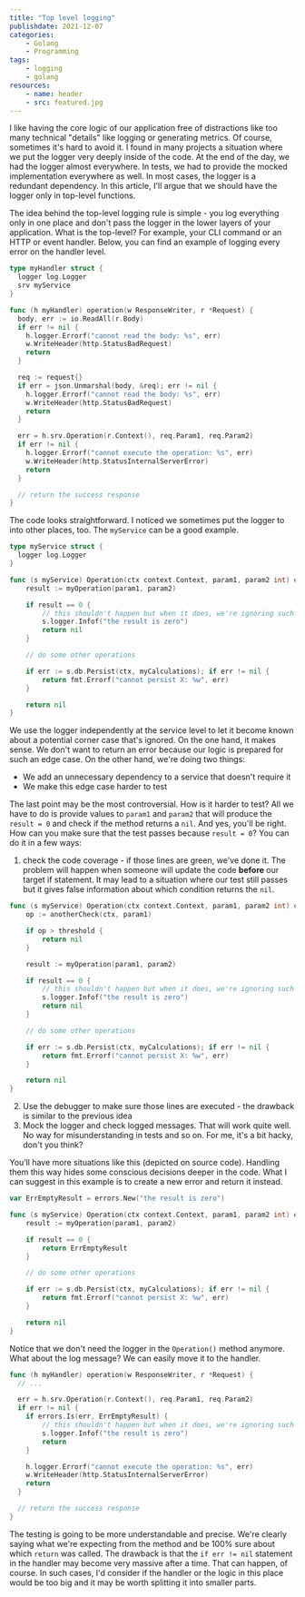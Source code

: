 ```yaml
---
title: "Top level logging"
publishdate: 2021-12-07
categories:
    - Golang
    - Programming
tags:
    - logging 
    - golang
resources:
    - name: header
    - src: featured.jpg
---
```


I like having the core logic of our application free of distractions like too many technical "details" like logging or generating metrics. Of course, sometimes it's hard to avoid it. I found in many projects a situation where we put the logger very deeply inside of the code. At the end of the day, we had the logger almost everywhere. In tests, we had to provide the mocked implementation everywhere as well. In most cases, the logger is a redundant dependency. In this article, I'll argue that we should have the logger only in top-level functions.

The idea behind the top-level logging rule is simple - you log everything only in one place and don't pass the logger in the lower layers of your application. What is the top-level? For example, your CLI command or an HTTP or event handler. Below, you can find an example of logging every error on the handler level.

```go
type myHandler struct {
  logger log.Logger
  srv myService
}

func (h myHandler) operation(w ResponseWriter, r *Request) {
  body, err := io.ReadAll(r.Body)
  if err != nil {
    h.logger.Errorf("cannot read the body: %s", err)
    w.WriteHeader(http.StatusBadRequest)
    return
  }

  req := request{}
  if err = json.Unmarshal(body, &req); err != nil {
    h.logger.Errorf("cannot read the body: %s", err)
    w.WriteHeader(http.StatusBadRequest)
    return
  }

  err = h.srv.Operation(r.Context(), req.Param1, req.Param2)
  if err != nil {
    h.logger.Errorf("cannot execute the operation: %s", err)
    w.WriteHeader(http.StatusInternalServerError)
    return
  }

  // return the success response
}
```

The code looks straightforward. I noticed we sometimes put the logger to into other places, too. The `myService` can be a good example.

```go
type myService struct {
  logger log.Logger
}

func (s myService) Operation(ctx context.Context, param1, param2 int) error {
    result := myOperation(param1, param2)

    if result == 0 {
        // this shouldn't happen but when it does, we're ignoring such cases
        s.logger.Infof("the result is zero")
        return nil
    }

    // do some other operations

    if err := s.db.Persist(ctx, myCalculations); if err != nil {
        return fmt.Errorf("cannot persist X: %w", err)
    }

    return nil
}
```

We use the logger independently at the service level to let it become known about a potential corner case that's ignored. On the one hand, it makes sense. We don't want to return an error because our logic is prepared for such an edge case. On the other hand, we're doing two things:

* We add an unnecessary dependency to a service that doesn't require it
* We make this edge case harder to test

The last point may be the most controversial. How is it harder to test? All we have to do is provide values to `param1` and `param2` that will produce the `result = 0` and check if the method returns a `nil`. And yes, you'll be right. How can you make sure that the test passes because `result = 0`? You can do it in a few ways:

1. check the code coverage - if those lines are green, we've done it. The problem will happen when someone will update the code **before** our target if statement. It may lead to a situation where our test still passes but it gives false information about which condition returns the `nil`.

```go
func (s myService) Operation(ctx context.Context, param1, param2 int) error {
    op := anotherCheck(ctx, param1)

    if op > threshold {
        return nil
    }

    result := myOperation(param1, param2)

    if result == 0 {
        // this shouldn't happen but when it does, we're ignoring such cases
        s.logger.Infof("the result is zero")
        return nil
    }

    // do some other operations

    if err := s.db.Persist(ctx, myCalculations); if err != nil {
        return fmt.Errorf("cannot persist X: %w", err)
    }

    return nil
}
```

2. Use the debugger to make sure those lines are executed - the drawback is similar to the previous idea
3. Mock the logger and check logged messages. That will work quite well. No way for misunderstanding in tests and so on. For me, it's a bit hacky, don't you think?

You’ll have more situations like this (depicted on source code). Handling them this way hides some conscious decisions deeper in the code. What I can suggest in this example is to create a new error and return it instead.

```go
var ErrEmptyResult = errors.New("the result is zero")

func (s myService) Operation(ctx context.Context, param1, param2 int) error {
    result := myOperation(param1, param2)

    if result == 0 {
        return ErrEmptyResult
    }

    // do some other operations

    if err := s.db.Persist(ctx, myCalculations); if err != nil {
        return fmt.Errorf("cannot persist X: %w", err)
    }

    return nil
}
```

Notice that we don't need the logger in the `Operation()` method anymore. What about the log message? We can easily move it to the handler.

```go
func (h myHandler) operation(w ResponseWriter, r *Request) {
  // ...

  err = h.srv.Operation(r.Context(), req.Param1, req.Param2)
  if err != nil {
    if errors.Is(err, ErrEmptyResult) {
        // this shouldn't happen but when it does, we're ignoring such cases
        s.logger.Infof("the result is zero")
        return
    }

    h.logger.Errorf("cannot execute the operation: %s", err)
    w.WriteHeader(http.StatusInternalServerError)
    return
  }

  // return the success response
}
```

The testing is going to be more understandable and precise. We're clearly saying what we're expecting from the method and be 100% sure about which `return` was called. The drawback is that the `if err != nil` statement in the handler may become very massive after a time. That can happen, of course. In such cases, I'd consider if the handler or the logic in this place would be too big and it may be worth splitting it into smaller parts.

[^1]: [Aspect-Oriented programming](https://en.wikipedia.org/wiki/Aspect-oriented_programming) is a good answer for it but in Go it may be challenging to introduce it.
